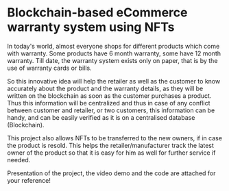 # Blockchain-based eCommerce warranty system using NFTs

In today's world, almost everyone shops for different products which come with warranty. Some products have 6 month warranty, some have 12 month warranty. Till date, the warranty system exists only on paper, that is by the use of warranty cards or bills.

So this innovative idea will help the retailer as well as the customer to know accurately about the product and the warranty details, as they will be written on the blockchain as soon as the customer purchases a product. Thus this information will be centralized and thus in case of any conflict between customer and retailer, or two customers, this information can be handy, and can be easily verified as it is on a centralised database (Blockchain).

This project also allows NFTs to be transferred to the new owners, if in case the product is resold. This helps the retailer/manufacturer track the latest owner of the product so that it is easy for him as well for further service if needed.

Presentation of the project, the video demo and the code are attached for your reference!
